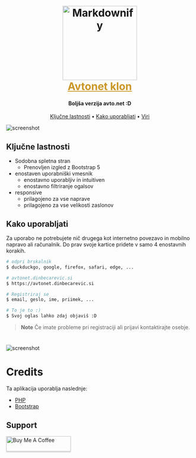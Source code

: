 

<h1 align="center">
  <br>
  <a href="http://www.amitmerchant.com/electron-markdownify"><img src="https://avtonet.dinbecarevic.si/img/car-finder/about/03.png" alt="Markdownify" width="200"></a>
  <br>
  <a href="https://avtonet.dinbecarevic.si" style="color: #ca9627">Avtonet klon</a>
  <br>
</h1>

<h4 align="center">Boljša verzija avto.net :D</h4>


<p align="center">
  <a href="#key-features">Ključne lastnosti</a> •
  <a href="#how-to-use">Kako uporabljati</a> •
  <a href="#credits">Viri</a>
</p>

![screenshot](https://cdn.discordapp.com/attachments/1018295891116957757/1029252247680466995/unknown.png)

## Ključne lastnosti

* Sodobna spletna stran
    - Prenovljen izgled z Bootstrap 5
* enostaven uporabniški vmesnik
    - enostavno uporabljiv in intuitiven
    - enostavno filtriranje ogalsov
* responsive
    - prilagojeno za vse naprave
    - prilagojeno za vse velikosti zaslonov

## Kako uporabljati

Za uporabo ne potrebujete nič drugega kot internetno povezavo in mobilno napravo ali računalnik. Do prav svoje kartice pridete v samo 4 enostavnih korakih.

```bash
# odpri brskalnik
$ duckduckgo, google, firefox, safari, edge, ...

# avtonet.dinbecarevic.si
$ https://avtonet.dinbecarevic.si

# Registriraj se
$ email, geslo, ime, priimek, ...

# To je to :)
$ Svoj oglas lahko zdaj objaviš :D
```

> **Note**
> Če imate probleme pri registraciji ali prijavi kontaktirajte osebje.
#

![screenshot](https://avtonet.dinbecarevic.si/img/car-finder/about/hero-img.jpg)
# Credits


Ta aplikacija uporablja naslednje:

- [PHP](https://www.php.net/)
- [Bootstrap](https://getbootstrap.com/)


## Support
<a href="https://www.buymeacoffee.com" target="_blank"><img src="https://www.buymeacoffee.com/assets/img/custom_images/purple_img.png" alt="Buy Me A Coffee" style="height: 41px !important;width: 174px !important;box-shadow: 0px 3px 2px 0px rgba(190, 190, 190, 0.5) !important;-webkit-box-shadow: 0px 3px 2px 0px rgba(190, 190, 190, 0.5) !important;" ></a>



